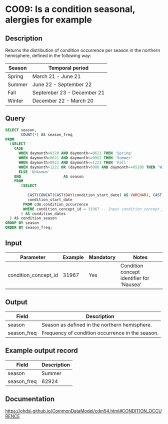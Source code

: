 <!---
Group:condition occurrence
Name:CO09 Is a condition seasonal, alergies for example
Author: Alberto Labarga
CDM Version: 5.4
-->

# CO09: Is a condition seasonal, alergies for example

## Description
Returns the distribution of condition occurrence per season in the northern hemisphere, defined in the following way:

| Season   |    Temporal period |
| --- | --- |
|  Spring | March 21 - June 21 |
|  Summer |  June 22 - September 22 |
|  Fall |  September 23 - December 21 |
|  Winter |  December 22 - March 20 |

## Query
```sql
SELECT season, 
       COUNT(*) AS season_freq
FROM 
  (SELECT 
    CASE
      WHEN daymonth>0320 AND daymonth<=0621 THEN 'Spring' 
      WHEN daymonth>0621 AND daymonth<=0922 THEN 'Summer' 
      WHEN daymonth>0922 AND daymonth<=1221 THEN 'Fall' 
      WHEN daymonth>1221 OR (daymonth>0000 AND daymonth<=0520) THEN 'Winter'
      ELSE 'Unknown'
    END                   AS season
    FROM 
       (SELECT 
        
          CAST(CONCAT(CAST(DAY(condition_start_date) AS VARCHAR), CAST(MONTH(condition_start_date) AS VARCHAR)) AS int) AS daymonth,
          condition_start_date
        FROM cdm.condition_occurrence
        WHERE condition_concept_id = 31967 -- Input condition_concept_id
       ) AS condition_dates
  ) AS condition_season
GROUP BY season
ORDER BY season_freq;
```

## Input

| Parameter |  Example |  Mandatory |  Notes |
| --- | --- | --- | --- |
| condition_concept_id | 31967 | Yes | Condition concept identifier for 'Nausea' |

## Output

| Field |  Description |
| --- | --- |
| season | Season as defined in the northern hemisphere. |
| season_freq | Frequency of condition occurrence in the season. |

## Example output record

|  Field |  Description |
| --- | --- |
| season | Summer |
| season_freq | 62924 |


## Documentation
https://ohdsi.github.io/CommonDataModel/cdm54.html#CONDITION_OCCURENCE
